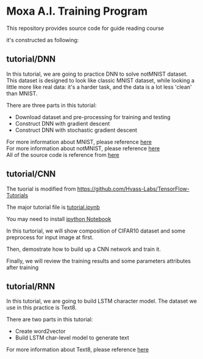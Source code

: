 # Moxa A.I. Training Program

This repository provides source code for guide reading course

it's constructed as following:

## tutorial/DNN

In this tutorial, we are going to practice DNN to solve notMNIST dataset. This dataset is designed to look like classic MNIST dataset, while looking a little more like real data: it's a harder task, and the data is a lot less 'clean' than MNIST.

There are three parts in this tutorial:

* Download dataset and pre-processing for training and testing 
* Construct DNN with gradient descent
* Construct DNN with stochastic gradient descent

For more information about MNIST, please reference [here](http://yann.lecun.com/exdb/mnist/)  
For more information about notMNIST, please reference [here](http://yaroslavvb.blogspot.tw/2011/09/notmnist-dataset.html)  
All of the source code is reference from [here](https://github.com/tensorflow/tensorflow/tree/master/tensorflow/examples/udacity)  


## tutorial/CNN

The tuorial is modified from https://github.com/Hvass-Labs/TensorFlow-Tutorials

The major tutorial file is [tutorial.ipynb](https://github.com/dashmoment/moxa_ai_training/blob/master/tutorial/02_CNN/tutorial.ipynb)

You may need to install [ipython Notebook](http://jupyter.org/)

In this turtorial, we will show composition of CIFAR10 dataset and some preprocess for input image at first.

Then, demostrate how to build up a CNN network and train it.

Finally, we will review the training results and some parameters attributes after training 



## tutorial/RNN

In this tutorial, we are going to build LSTM character model. The dataset we use in this practice is Text8.

There are two parts in this tutorial:
* Create word2vector 
* Build LSTM char-level model to generate text

For more information about Text8, please reference [here](http://mattmahoney.net/dc/textdata)   

